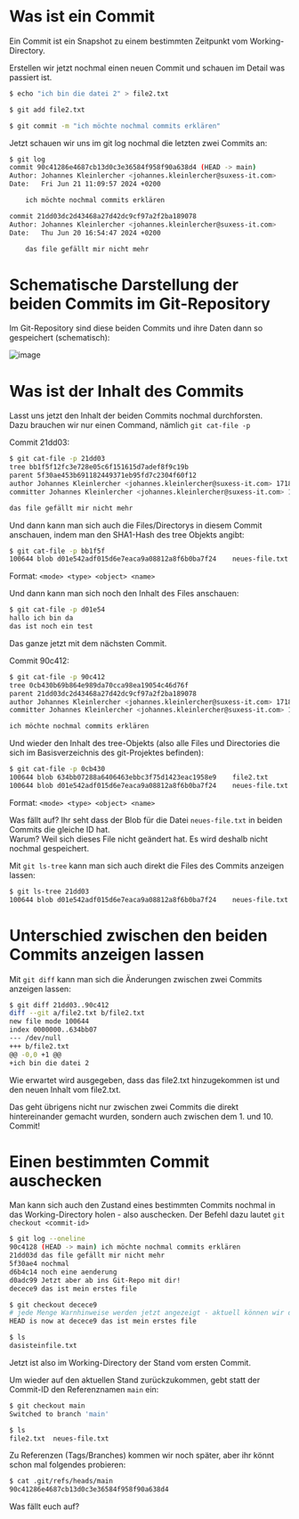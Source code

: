 # Was ist ein Commit

Ein Commit ist ein Snapshot zu einem bestimmten Zeitpunkt vom Working-Directory.

Erstellen wir jetzt nochmal einen neuen Commit und schauen im Detail was passiert ist.

```bash
$ echo "ich bin die datei 2" > file2.txt

$ git add file2.txt

$ git commit -m "ich möchte nochmal commits erklären"
```

Jetzt schauen wir uns im git log nochmal die letzten zwei Commits an:

```bash
$ git log
commit 90c41286e4687cb13d0c3e36584f958f90a638d4 (HEAD -> main)
Author: Johannes Kleinlercher <johannes.kleinlercher@suxess-it.com>
Date:   Fri Jun 21 11:09:57 2024 +0200

    ich möchte nochmal commits erklären

commit 21dd03dc2d43468a27d42dc9cf97a2f2ba189078
Author: Johannes Kleinlercher <johannes.kleinlercher@suxess-it.com>
Date:   Thu Jun 20 16:54:47 2024 +0200

    das file gefällt mir nicht mehr
```

# Schematische Darstellung der beiden Commits im Git-Repository

Im Git-Repository sind diese beiden Commits und ihre Daten dann so gespeichert (schematisch):

![image](https://github.com/suxess-it/git-gitlab-gitops-schulung/assets/11465610/4dd7a864-8adf-4ead-82b9-a25c99b42162)

# Was ist der Inhalt des Commits

Lasst uns jetzt den Inhalt der beiden Commits nochmal durchforsten.<br>
Dazu brauchen wir nur einen Command, nämlich `git cat-file -p`

Commit 21dd03:

```bash
$ git cat-file -p 21dd03
tree bb1f5f12fc3e728e05c6f151615d7adef8f9c19b                                             # root tree des Root-Verzeichnisses des git-Projekts
parent 5f30ae453b691182449371eb95fd7c2304f60f12                                           # Parent Commit dieses Commits.
author Johannes Kleinlercher <johannes.kleinlercher@suxess-it.com> 1718895287 +0200       # Author
committer Johannes Kleinlercher <johannes.kleinlercher@suxess-it.com> 1718895287 +0200    # Committer

das file gefällt mir nicht mehr                                                           # Commit-Message
```

Und dann kann man sich auch die Files/Directorys in diesem Commit anschauen, indem man den SHA1-Hash des tree Objekts angibt:
```bash
$ git cat-file -p bb1f5f
100644 blob d01e542adf015d6e7eaca9a08812a8f6b0ba7f24    neues-file.txt
```
Format: `<mode> <type> <object>	<name>`

Und dann kann man sich noch den Inhalt des Files anschauen:

```bash
$ git cat-file -p d01e54
hallo ich bin da
das ist noch ein test
```

Das ganze jetzt mit dem nächsten Commit.

Commit 90c412:
```bash
$ git cat-file -p 90c412
tree 0cb430b69b864e989da70cca98ea19054c46d76f
parent 21dd03dc2d43468a27d42dc9cf97a2f2ba189078
author Johannes Kleinlercher <johannes.kleinlercher@suxess-it.com> 1718960997 +0200
committer Johannes Kleinlercher <johannes.kleinlercher@suxess-it.com> 1718960997 +0200

ich möchte nochmal commits erklären
```

Und wieder den Inhalt des tree-Objekts (also alle Files und Directories die sich im Basisverzeichnis des git-Projektes befinden):

```bash
$ git cat-file -p 0cb430
100644 blob 634bb07288a6406463ebbc3f75d1423eac1958e9    file2.txt
100644 blob d01e542adf015d6e7eaca9a08812a8f6b0ba7f24    neues-file.txt
```
Format: `<mode> <type> <object>	<name>`

Was fällt auf? Ihr seht dass der Blob für die Datei `neues-file.txt` in beiden Commits die gleiche ID hat.<br>
Warum? Weil sich dieses File nicht geändert hat. Es wird deshalb nicht nochmal gespeichert.

Mit `git ls-tree` kann man sich auch direkt die Files des Commits anzeigen lassen:
```bash
$ git ls-tree 21dd03
100644 blob d01e542adf015d6e7eaca9a08812a8f6b0ba7f24    neues-file.txt
```

# Unterschied zwischen den beiden Commits anzeigen lassen

Mit `git diff` kann man sich die Änderungen zwischen zwei Commits anzeigen lassen:

```bash
$ git diff 21dd03..90c412
diff --git a/file2.txt b/file2.txt
new file mode 100644
index 0000000..634bb07
--- /dev/null
+++ b/file2.txt
@@ -0,0 +1 @@
+ich bin die datei 2
```

Wie erwartet wird ausgegeben, dass das file2.txt hinzugekommen ist und den neuen Inhalt vom file2.txt.

Das geht übrigens nicht nur zwischen zwei Commits die direkt hintereinander gemacht wurden, sondern auch zwischen dem 1. und 10. Commit!

# Einen bestimmten Commit auschecken

Man kann sich auch den Zustand eines bestimmten Commits nochmal in das Working-Directory holen - also auschecken.
Der Befehl dazu lautet `git checkout <commit-id>`

```bash
$ git log --oneline
90c4128 (HEAD -> main) ich möchte nochmal commits erklären
21dd03d das file gefällt mir nicht mehr
5f30ae4 nochmal
d6b4c14 noch eine aenderung
d0adc99 Jetzt aber ab ins Git-Repo mit dir!
decece9 das ist mein erstes file

$ git checkout decece9
# jede Menge Warnhinweise werden jetzt angezeigt - aktuell können wir das noch ignorieren
HEAD is now at decece9 das ist mein erstes file

$ ls
dasisteinfile.txt
```

Jetzt ist also im Working-Directory der Stand vom ersten Commit.

Um wieder auf den aktuellen Stand zurückzukommen, gebt statt der Commit-ID den Referenznamen `main` ein:

```bash
$ git checkout main
Switched to branch 'main'

$ ls
file2.txt  neues-file.txt
```

Zu Referenzen (Tags/Branches) kommen wir noch später, aber ihr könnt schon mal folgendes probieren:

```bash
$ cat .git/refs/heads/main
90c41286e4687cb13d0c3e36584f958f90a638d4
```

Was fällt euch auf?
